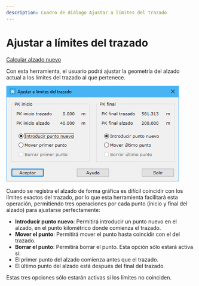 ```yaml
---
description: Cuadro de diálogo Ajustar a límites del trazado
---
```


# Ajustar a límites del trazado

[Calcular alzado nuevo](/mdtopx/modulo-viales/alzado/calcular-alzado-nuevo/)

Con esta herramienta, el usuario podrá ajustar la geometría del alzado actual a los límites del trazado al que pertenece.

![Cuadro de diálogo Ajustar a límites del trazado](../../../../.gitbook/assets/image-109.png)

Cuando se registra el alzado de forma gráfica es difícil coincidir con los límites exactos del trazado, por lo que esta herramienta facilitará esta operación, permitiendo tres operaciones por cada punto (inicio y final del alzado) para ajustarse perfectamente:

* **Introducir punto nuevo**: Permitirá introducir un punto nuevo en el alzado, en el punto kilométrico donde comienza el trazado.
* **Mover el punto**: Permitirá mover el punto hasta coincidir con el del trazado.
* **Borrar el punto**: Permitirá borrar el punto. Esta opción sólo estará activa si:
* El primer punto del alzado comienza antes que el trazado.
* El último punto del alzado está después del final del trazado.

Estas tres opciones sólo estarán activas si los límites no coinciden.
